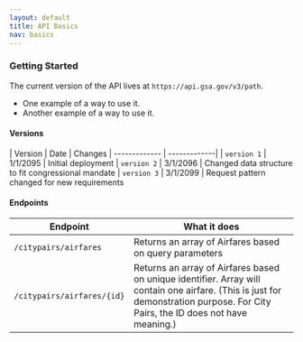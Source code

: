 ```yaml
---
layout: default
title: API Basics
nav: basics
---
```


### Getting Started

The current version of the API lives at ```https://api.gsa.gov/v3/path```.

- One example of a way to use it.
- Another example of a way to use it.

#### Versions

| Version | Date | Changes
| ------------- | -------------|
| ```version 1``` | 1/1/2095 | Initial deployment
| ```version 2``` | 3/1/2096 | Changed data structure to fit congressional mandate
| ```version 3``` | 3/1/2099 | Request pattern changed for new requirements

#### Endpoints

| Endpoint | What it does |
| ------------- | -------------|
| ```/citypairs/airfares``` | Returns an array of Airfares based on query parameters
| ```/citypairs/airfares/{id}``` | Returns an array of Airfares based on unique identifier. Array will contain one airfare. (This is just for demonstration purpose. For City Pairs, the ID does not have meaning.)

<body id="basics"></body>
